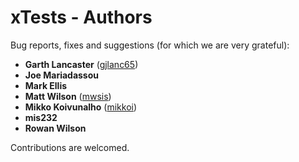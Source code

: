 # xTests - Authors

Bug reports, fixes and suggestions (for which we are very grateful):

  * **Garth Lancaster** ([gjlanc65](https://github.com/gjlanc65))
  * **Joe Mariadassou**
  * **Mark Ellis**
  * **Matt Wilson** ([mwsis](https://github.com/mwsis))
  * **Mikko Koivunalho** ([mikkoi](https://github.com/mikkoi))
  * **mis232**
  * **Rowan Wilson**


Contributions are welcomed.

